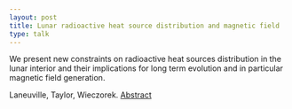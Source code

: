 ```yaml
---
layout: post
title: Lunar radioactive heat source distribution and magnetic field
type: talk
---
```


We present new constraints on radioactive heat sources distribution in the lunar 
interior and their implications for long term evolution and in particular 
magnetic field generation. 

Laneuville, Taylor, Wieczorek. [Abstract](https://www.hou.usra.edu/meetings/lpsc2018/pdf/1722.pdf)

